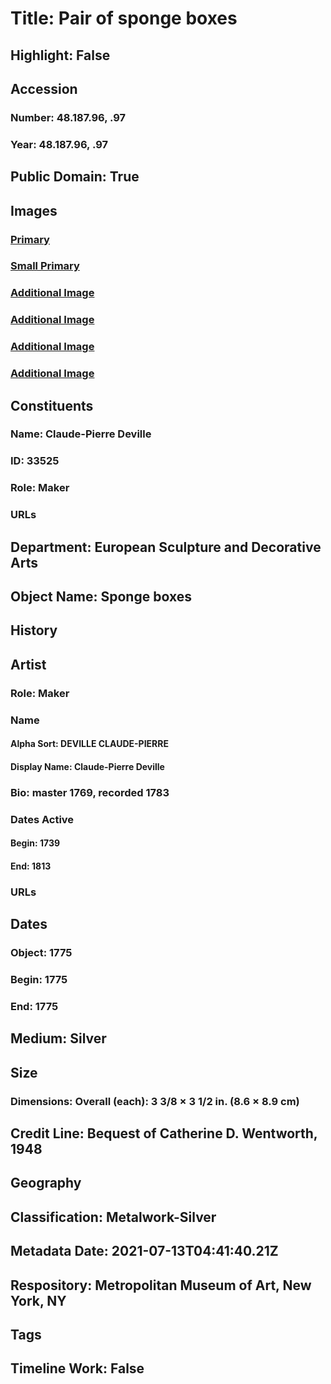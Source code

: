 # Title: Pair of sponge boxes
## Highlight: False
## Accession
### Number: 48.187.96, .97
### Year: 48.187.96, .97
## Public Domain: True
## Images
### [Primary](https://images.metmuseum.org/CRDImages/es/original/145227.jpg)
### [Small Primary](https://images.metmuseum.org/CRDImages/es/web-large/145227.jpg)
### [Additional Image](https://images.metmuseum.org/CRDImages/es/original/145228.jpg)
### [Additional Image](https://images.metmuseum.org/CRDImages/es/original/145231.jpg)
### [Additional Image](https://images.metmuseum.org/CRDImages/es/original/145229.jpg)
### [Additional Image](https://images.metmuseum.org/CRDImages/es/original/145230.jpg)
## Constituents
### Name: Claude-Pierre Deville
### ID: 33525
### Role: Maker
### URLs
## Department: European Sculpture and Decorative Arts
## Object Name: Sponge boxes
## History
## Artist
### Role: Maker
### Name
#### Alpha Sort: DEVILLE CLAUDE-PIERRE
#### Display Name: Claude-Pierre Deville
### Bio: master 1769, recorded 1783
### Dates Active
#### Begin: 1739
#### End: 1813
### URLs
## Dates
### Object: 1775
### Begin: 1775
### End: 1775
## Medium: Silver
## Size
### Dimensions: Overall (each): 3 3/8 × 3 1/2 in. (8.6 × 8.9 cm)
## Credit Line: Bequest of Catherine D. Wentworth, 1948
## Geography
## Classification: Metalwork-Silver
## Metadata Date: 2021-07-13T04:41:40.21Z
## Respository: Metropolitan Museum of Art, New York, NY
## Tags
## Timeline Work: False
